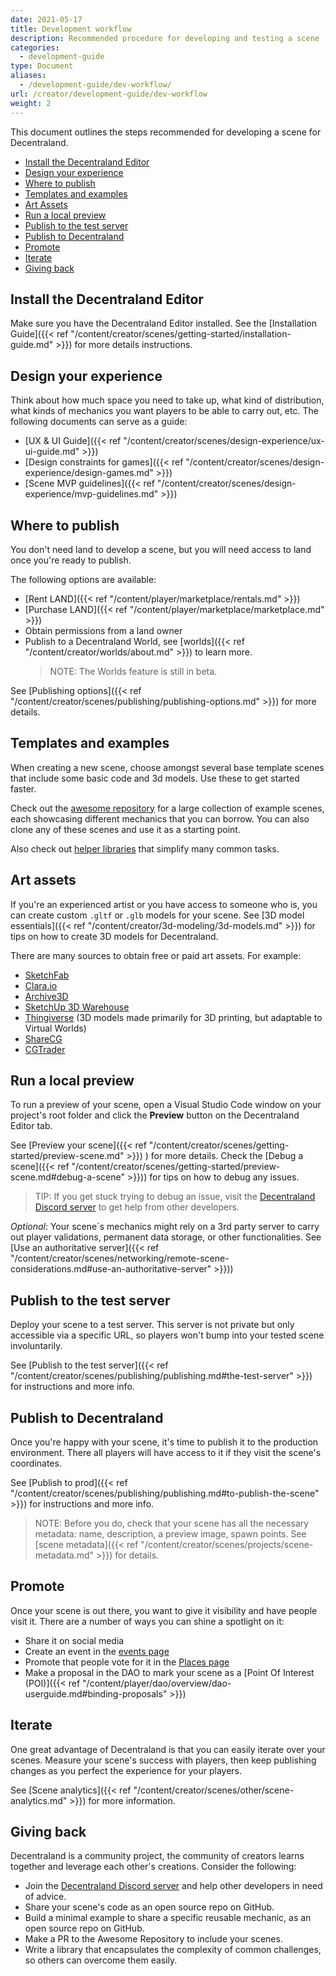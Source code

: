 ```yaml
---
date: 2021-05-17
title: Development workflow
description: Recommended procedure for developing and testing a scene
categories:
  - development-guide
type: Document
aliases:
  - /development-guide/dev-workflow/
url: /creator/development-guide/dev-workflow
weight: 2
---
```


This document outlines the steps recommended for developing a scene for Decentraland.

<!-- diagram? icons? -->

- [Install the Decentraland Editor](#install-the-decentraland-editor)
- [Design your experience](#design-your-experience)
- [Where to publish](#where-to-publish)
- [Templates and examples](#templates-and-examples)
- [Art Assets](#art-assets)
- [Run a local preview](#run-a-local-preview)
- [Publish to the test server](#publish-to-the-test-server)
- [Publish to Decentraland](#publish-to-decentraland)
- [Promote](#promote)
- [Iterate](#iterate)
- [Giving back](#giving-back)


## Install the Decentraland Editor

Make sure you have the Decentraland Editor installed. See the [Installation Guide]({{< ref "/content/creator/scenes/getting-started/installation-guide.md" >}}) for more details instructions.


## Design your experience

Think about how much space you need to take up, what kind of distribution, what kinds of mechanics you want players to be able to carry out, etc. The following documents can serve as a guide:


- [UX & UI Guide]({{< ref "/content/creator/scenes/design-experience/ux-ui-guide.md" >}})
- [Design constraints for games]({{< ref "/content/creator/scenes/design-experience/design-games.md" >}})
- [Scene MVP guidelines]({{< ref "/content/creator/scenes/design-experience/mvp-guidelines.md" >}})

## Where to publish

You don't need land to develop a scene, but you will need access to land once you're ready to publish.

The following options are available:

- [Rent LAND]({{< ref "/content/player/marketplace/rentals.md" >}})
- [Purchase LAND]({{< ref "/content/player/marketplace/marketplace.md" >}})
- Obtain permissions from a land owner
- Publish to a Decentraland World, see [worlds]({{< ref "/content/creator/worlds/about.md" >}}) to learn more.
	> NOTE: The Worlds feature is still in beta.

See [Publishing options]({{< ref "/content/creator/scenes/publishing/publishing-options.md" >}}) for more details.


## Templates and examples

When creating a new scene, choose amongst several base template scenes that include some basic code and 3d models. Use these to get started faster.

Check out the [awesome repository](https://github.com/decentraland-scenes/Awesome-Repository) for a large collection of example scenes, each showcasing different mechanics that you can borrow. You can also clone any of these scenes and use it as a starting point.

Also check out [helper libraries](https://github.com/decentraland-scenes/Awesome-Repository#Libraries) that simplify many common tasks.

## Art assets

If you're an experienced artist or you have access to someone who is, you can create custom `.gltf` or `.glb` models for your scene. See [3D model essentials]({{< ref "/content/creator/3d-modeling/3d-models.md" >}}) for tips on how to create 3D models for Decentraland.

There are many sources to obtain free or paid art assets. For example:

- [SketchFab](https://sketchfab.com/)
- [Clara.io](https://clara.io/)
- [Archive3D](https://archive3d.net/)
- [SketchUp 3D Warehouse](https://3dwarehouse.sketchup.com/)
- [Thingiverse](https://www.thingiverse.com/) (3D models made primarily for 3D printing, but adaptable to Virtual Worlds)
- [ShareCG](https://www.sharecg.com/)
- [CGTrader](https://CGTrader.com)

## Run a local preview

To run a preview of your scene, open a Visual Studio Code window on your project's root folder and click the **Preview** button on the Decentraland Editor tab.

See [Preview your scene]({{< ref "/content/creator/scenes/getting-started/preview-scene.md" >}}) ) for more details. Check the [Debug a scene]({{< ref "/content/creator/scenes/getting-started/preview-scene.md#debug-a-scene" >}})) for tips on how to debug any issues.

> TIP: If you get stuck trying to debug an issue, visit the [Decentraland Discord server](https://dcl.gg/discord) to get help from other developers.

_Optional_: Your scene`s mechanics might rely on a 3rd party server to carry out player validations, permanent data storage, or other functionalities. See [Use an authoritative server]({{< ref "/content/creator/scenes/networking/remote-scene-considerations.md#use-an-authoritative-server" >}}))

## Publish to the test server

Deploy your scene to a test server. This server is not private but only accessible via a specific URL, so players won't bump into your tested scene involuntarily.

See [Publish to the test server]({{< ref "/content/creator/scenes/publishing/publishing.md#the-test-server" >}}) for instructions and more info.

## Publish to Decentraland

Once you're happy with your scene, it's time to publish it to the production environment. There all players will have access to it if they visit the scene's coordinates.

See [Publish to prod]({{< ref "/content/creator/scenes/publishing/publishing.md#to-publish-the-scene" >}}) for instructions and more info.

> NOTE: Before you do, check that your scene has all the necessary metadata: name, description, a preview image, spawn points. See [scene metadata]({{< ref "/content/creator/scenes/projects/scene-metadata.md" >}}) for details.


## Promote

Once your scene is out there, you want to give it visibility and have people visit it. There are a number of ways you can shine a spotlight on it:

- Share it on social media
- Create an event in the [events page](https://events.decentraland.org/en/)
- Promote that people vote for it in the [Places page](https://places.decentraland.org/)
- Make a proposal in the DAO to mark your scene as a [Point Of Interest (POI)]({{< ref "/content/player/dao/overview/dao-userguide.md#binding-proposals" >}})


## Iterate

One great advantage of Decentraland is that you can easily iterate over your scenes. Measure your scene's success with players, then keep publishing changes as you perfect the experience for your players.

See [Scene analytics]({{< ref "/content/creator/scenes/other/scene-analytics.md" >}}) for more information.


## Giving back

Decentraland is a community project, the community of creators learns together and leverage each other's creations. Consider the following:

- Join the [Decentraland Discord server](https://dcl.gg/discord) and help other developers in need of advice.
- Share your scene's code as an open source repo on GitHub.
- Build a minimal example to share a specific reusable mechanic, as an open source repo on GitHub.
- Make a PR to the Awesome Repository to include your scenes.
- Write a library that encapsulates the complexity of common challenges, so others can overcome them easily.